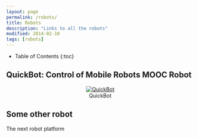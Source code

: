 ```yaml
---
layout: page
permalink: /robots/
title: Robots
description: "Links to all the robots"
modified: 2014-02-10
tags: [robots]
---
```


* Table of Contents
{:toc}

## QuickBot: Control of Mobile Robots MOOC Robot

<figure><center>
  <a href="{{ site.url }}/robots/quickbot"><img src="{{ site.url }}/images/quickbot-red-icon.jpg" alt="QuickBot"></a>
  <figcaption>QuickBot</figcaption>
</center></figure>


## Some other robot

The next robot platform
